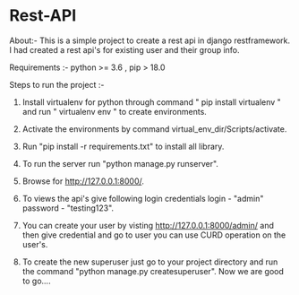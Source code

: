 # Rest-API

About:-
This is a simple project to create a rest api in django restframework. I had created a rest api's for existing user and 
their group info.

Requirements :- 
python >= 3.6 , 
pip > 18.0

Steps to run the project :-

1. Install virtualenv for python through command " pip install virtualenv " and run " virtualenv env " to create environments.
2. Activate the environments by command virtual_env_dir/Scripts/activate.
3. Run "pip install -r requirements.txt" to install all library.
4. To run the server run "python manage.py runserver".
5. Browse for http://127.0.0.1:8000/.
6. To views the api's give following login credentials 
  login - "admin"
  password - "testing123".
  
7. You can create your user by visting http://127.0.0.1:8000/admin/ and then give credential and go to user you can use CURD 
  operation on the user's.
  
8. To create the new superuser just go to your project directory and run the command "python manage.py createsuperuser".
   Now we are good to go....


